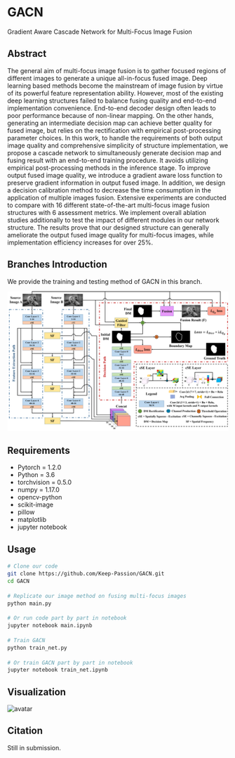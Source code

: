 # GACN
Gradient Aware Cascade Network for Multi-Focus Image Fusion

## Abstract
The general aim of multi-focus image fusion is to gather focused regions of different images to generate a unique all-in-focus fused image. Deep learning based methods become the mainstream of image fusion by virtue of its powerful feature representation ability. However, most of the existing deep learning structures failed to balance fusing quality and end-to-end implementation convenience. End-to-end decoder design often leads to poor performance because of non-linear mapping. On the other hands, generating an intermediate decision map can achieve better quality for fused image, but relies on the rectification with empirical post-processing parameter choices. In this work, to handle the requirements of both output image quality and comprehensive simplicity of structure implementation, we propose a cascade network to simultaneously generate decision map and fusing result with an end-to-end training procedure. It avoids utilizing empirical post-processing methods in the inference stage. To improve output fused image quality, we introduce a gradient aware loss function to preserve gradient information in output fused image. In addition, we design a decision calibration method to decrease the time consumption in the application of multiple images fusion. Extensive experiments are conducted to compare with 16 different state-of-the-art multi-focus image fusion structures with 6 assessment metrics. We implement overall ablation studies additionally to test the impact of different modules in our network structure. The results prove that our designed structure can generally ameliorate the output fused image quality for multi-focus images, while implementation efficiency increases for over 25\%.

## Branches Introduction
We provide the training and testing method of GACN in this branch.  

![avatar](/paper/network.png)
## Requirements
- Pytorch = 1.2.0
- Python = 3.6
- torchvision = 0.5.0
- numpy = 1.17.0
- opencv-python
- scikit-image
- pillow
- matplotlib
- jupyter notebook

## Usage
```bash
# Clone our code
git clone https://github.com/Keep-Passion/GACN.git
cd GACN

# Replicate our image method on fusing multi-focus images
python main.py

# Or run code part by part in notebook
jupyter notebook main.ipynb

# Train GACN 
python train_net.py

# Or train GACN part by part in notebook
jupyter notebook train_net.ipynb

```
## Visualization
![avatar](/paper/visualization.png)

## Citation
Still in submission.